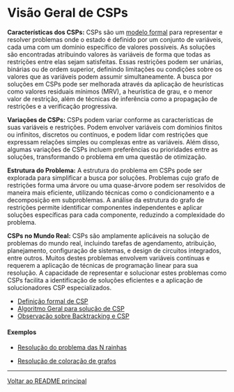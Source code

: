 # Visão Geral de CSPs

**Características dos CSPs:**
CSPs são um [modelo formal](./csp.md) para representar e resolver problemas onde o estado é definido por um conjunto de variáveis, cada uma com um domínio específico de valores possíveis. As soluções são encontradas atribuindo valores às variáveis de forma que todas as restrições entre elas sejam satisfeitas. Essas restrições podem ser unárias, binárias ou de ordem superior, definindo limitações ou condições sobre os valores que as variáveis podem assumir simultaneamente. A busca por soluções em CSPs pode ser melhorada através da aplicação de heurísticas como valores residuais mínimos (MRV), a heurística de grau, e o menor valor de restrição, além de técnicas de inferência como a propagação de restrições e a verificação progressiva.

**Variações de CSPs:**
CSPs podem variar conforme as características de suas variáveis e restrições. Podem envolver variáveis com domínios finitos ou infinitos, discretos ou contínuos, e podem lidar com restrições que expressam relações simples ou complexas entre as variáveis. Além disso, algumas variações de CSPs incluem preferências ou prioridades entre as soluções, transformando o problema em uma questão de otimização.

**Estrutura do Problema:**
A estrutura do problema em CSPs pode ser explorada para simplificar a busca por soluções. Problemas cujo grafo de restrições forma uma árvore ou uma quase-árvore podem ser resolvidos de maneira mais eficiente, utilizando técnicas como o condicionamento e a decomposição em subproblemas. A análise da estrutura do grafo de restrições permite identificar componentes independentes e aplicar soluções específicas para cada componente, reduzindo a complexidade do problema.

**CSPs no Mundo Real:**
CSPs são amplamente aplicáveis na solução de problemas do mundo real, incluindo tarefas de agendamento, atribuição, planejamento, configuração de sistemas, e design de circuitos integrados, entre outros. Muitos destes problemas envolvem variáveis contínuas e requerem a aplicação de técnicas de programação linear para sua resolução. A capacidade de representar e solucionar estes problemas como CSPs facilita a identificação de soluções eficientes e a aplicação de solucionadores CSP especializados.

- [Definição formal de CSP](csp.md)
- [Algoritmo Geral para solução de CSP](algoritmo-resolver-csp.md)
- [Observação sobre Backtracking e CSP](csp-vs-backtrack.md)

#### Exemplos

- [Resolução do problema das N rainhas](../notebooks/n-queen-problem.ipynb)

- [Resolução de coloração de grafos](../notebooks/graph-coloring.ipynb)

---

[Voltar ao README principal](../../README.md)
